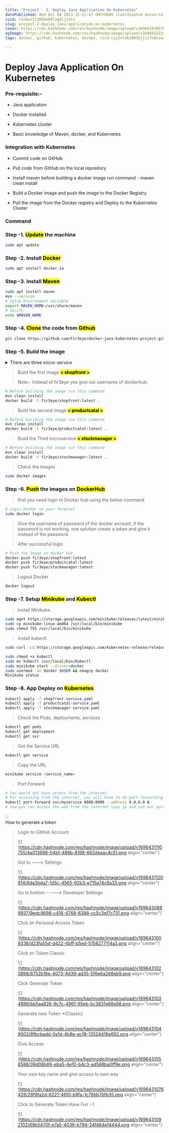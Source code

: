 ```yaml
---
title: "Project - 2. Deploy Java Application On Kubernetes"
datePublished: Wed Oct 04 2023 15:11:47 GMT+0000 (Coordinated Universal Time)
cuid: clnbvztt3000m09lagblj2xts
slug: project-2-deploy-java-application-on-kubernetes
cover: https://cdn.hashnode.com/res/hashnode/image/upload/v1696429365785/fc8c4f60-6a3d-4712-bc00-f01341e12ce7.png
ogImage: https://cdn.hashnode.com/res/hashnode/image/upload/v1696432233454/59e8aee7-fa7b-4bb9-8b6e-a75c2d3e1ecd.png
tags: docker, github, kubernetes, devops, cicd-cjy1vtdk2005kjjs17n8couc3

---
```


# **Deploy Java Application On Kubernetes**

### **Pre-requisite:-**

* Java application
    
* Docker installed
    
* Kubernetes cluster
    
* Basic knowledge of Maven, docker, and Kubernetes
    

### **Integration with Kubernetes**

* Commit code on GitHub
    
* Pull code from GitHub on the local repository
    
* Install maven before building a docker image run command - maven clean install
    
* Build a Docker image and push the image to the Docker Registry
    
* Pull the image from the Docker registry and Deploy to the Kubernetes Cluster
    

### Command

### Step -1. **<mark>Update</mark>** the machine

```bash
sudo apt update
```

### Step -2. Install **<mark> Docker</mark>**

```bash
sudo apt install docker.io
```

### Step -3. Install **<mark>Maven</mark>**

```bash
sudo apt install maven
mvn --version
# Setup Environment Variable
export MAVEN_HOME=/usr/share/maven
# Verify
echo $MAVEN_HOME
```

### Step -4. **<mark>Clone</mark>** the code from **<mark>Github</mark>**

```bash
git clone https://github.com/Fir3eye/docker-java-kubernetes-project.git
```

### Step -5. Build the image

<details data-node-type="hn-details-summary"><summary>There are three micro-service</summary><div data-type="detailsContent">&lt; shopfront &gt;, &lt; productcatal &gt;, &lt; stockmanager &gt;</div></details>

> Build the first image **<mark>&lt; shopfront &gt;</mark>**
> 
> Note:- Instead of fir3eye you give our username of dockerhub.

```bash
# Before building the image run this command
mvn clean install
docker build -t fir3eye/shopfront:latest .
```

> Build the second image **<mark>&lt; productcatal &gt;</mark>**

```bash
# Before building the image run this command
mvn clean install
docker build -t fir3eye/productcatal:latest .
```

> Build the Third microservice **<mark>&lt; stockmanager &gt;</mark>**

```bash
# Before building the image run this command
mvn clean install
docker build -t fir3eye/stockmanager:latest .
```

> Check the images

```bash
sudo docker images
```

### Step -6. **<mark>Push</mark>** the images on **<mark>DockerHub</mark>**

> first you need login to Docker hub using the below command

```bash
# Login Docker on your Terminal
sudo docker login
```

> Give the username of password of the docker account, if the password is not working, one solution create a token and give it instead of the password.
> 
> After successful login

```bash
# Push the Image on docker hub
docker push fir3eye/shopfront:latest
docker push fir3eye/productcatal:latest 
docker push fir3eye/stockmanager:latest
```

> Logout Docker

```bash
docker logout
```

### Step -7. Setup <mark> Minikube</mark> and **<mark>Kubectl</mark>**

> Install Minikube

```bash
sudo wget https://storage.googleapis.com/minikube/releases/latest/minikube-linux-amd64
sudo cp minikube-linux-amd64 /usr/local/bin/minikube
sudo chmod 755 /usr/local/bin/minikube
```

> Install kubectl

```bash
sudo curl -LO https://storage.googleapis.com/kubernetes-release/release/`curl -s https://storage.googleapis.com/kubernetes-release/release/stable.txt`/bin/linux/amd64/kubectl

sudo chmod +x kubectl
sudo mv kubectl /usr/local/bin/Kubectl
sudo minikube start --driver=docker
sudo usermod -aG docker $USER && newgrp docker
Minikube status
```

### Step -8. App Deploy on **<mark>Kubernetes</mark>**

```bash
kubectl apply -f shopfront-service.yaml
kubectl apply -f productcatal-service.yaml
kubectl apply -f stockmanager-service.yaml
```

> Check the Pods, deployments, services

```bash
kubectl get pods
kubectl get deployment
kubectl get svc
```

> Get the Service URL

```bash
kubectl get service
```

> Copy the URL

```bash
minikube service <service_name>
```

> Port Forward

```bash
# You would not have access from the internet, 
# For accessing from the internet, you will have to do port-forwarding
kubectl port-forward svc/myservice 8000:8000 --address 0.0.0.0 &
# now you can access the web from the internet copy ip and use our port
```

<div data-node-type="callout">
<div data-node-type="callout-emoji">💡</div>
<div data-node-type="callout-text">How to generate a token</div>
</div>

> Login to GitHub Account
> 
> ![](https://cdn.hashnode.com/res/hashnode/image/upload/v1696431110755/4a013688-04bf-486b-8168-662deaac4c51.png align="center")
> 
> Got to ---&gt; Settings
> 
> ![](https://cdn.hashnode.com/res/hashnode/image/upload/v1696431120814/6da3bda7-1d5c-4565-92b3-e715a74c8a33.png align="center")
> 
> Go to bottom -----&gt; Developer Settings
> 
> ![](https://cdn.hashnode.com/res/hashnode/image/upload/v1696430889937/9edc9698-c416-4768-8388-cc5c3ef7c731.png align="center")
> 
> Click on Personal Access Token
> 
> ![](https://cdn.hashnode.com/res/hashnode/image/upload/v1696431009336/d23fa55d-d422-4bff-b5ed-5158277114a3.png align="center")
> 
> Click on Token Classic
> 
> ![](https://cdn.hashnode.com/res/hashnode/image/upload/v1696431023898/8752b16e-4073-4d39-ad35-5f6e6a268eb9.png align="center")
> 
> Click Generate Token
> 
> ![](https://cdn.hashnode.com/res/hashnode/image/upload/v1696431034886/bb5aa826-9c7c-4961-95eb-bc3831e68e98.png align="center")
> 
> Generate new Token \*(Classic)
> 
> ![](https://cdn.hashnode.com/res/hashnode/image/upload/v1696431049002/8fbcbadd-0e1d-4b8e-ac18-13524416e692.png align="center")
> 
> Give Access
> 
> ![](https://cdn.hashnode.com/res/hashnode/image/upload/v1696431058588/39d08b69-eba5-4e10-b4c3-ad588ba0ff9e.png align="center")
> 
> Your own key name and give access to own way
> 
> ![](https://cdn.hashnode.com/res/hashnode/image/upload/v1696431076426/28f9fa2d-6221-46f0-b9fa-1c76bb7bfb35.png align="center")
> 
> Click to Generate Token Have Fun :-)
> 
> ![](https://cdn.hashnode.com/res/hashnode/image/upload/v1696431092102/69b5470f-e7a5-4039-b794-24f464e14444.png align="center")